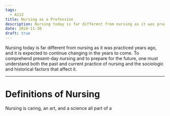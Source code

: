 ```yaml
---
tags:
  - A113
title: Nursing as a Profession
description: Nursing today is far different from nursing as it was practiced years ago, and it is expected to continue changing in the years to come. To comprehend present-day nursing and to prepare for the future, one must understand both the past and current practice of nursing and the sociologic and historical factors that affect it.
date: 2024-11-30
draft: true
---
```

Nursing today is far different from nursing as it was practiced years ago, and it is expected to continue changing in the years to come. To comprehend present-day nursing and to prepare for the future, one must understand both the past and current practice of nursing and the sociologic and historical factors that affect it.
___
# Definitions of Nursing
Nursing is caring, an art, and a science all part of a